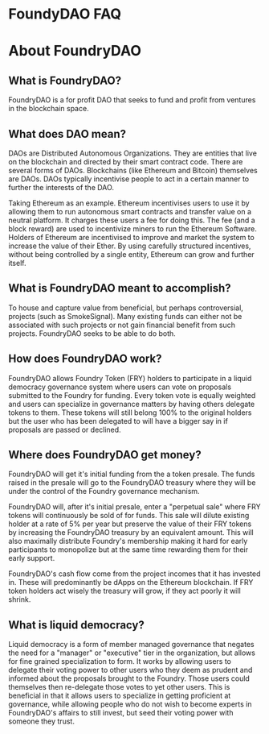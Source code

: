 

# FoundyDAO FAQ

# About FoundryDAO
## What is FoundryDAO?
FoundryDAO is a for profit DAO that seeks to fund and profit from ventures in the blockchain space.
## What does DAO mean?
DAOs are Distributed Autonomous Organizations. They are entities that live on the blockchain and directed by their smart contract code. There are several forms of DAOs. Blockchains (like Ethereum and Bitcoin) themselves are DAOs. DAOs typically incentivise people to act in a certain manner to further the interests of the DAO.  

Taking Ethereum as an example. Ethereum incentivises users to use it by allowing them to run autonomous smart contracts and transfer value on a neutral platform. It charges these users a fee for doing this. The fee (and a block reward) are used to incentivize miners to run the Ethereum Software. Holders of Ethereum are incentivised to improve and market the system to increase the value of their Ether. By using carefully structured incentives, without being controlled by a single entity, Ethereum can grow and further itself. 

## What is FoundryDAO meant to accomplish?
To house and capture value from beneficial, but perhaps controversial, projects (such as SmokeSignal). Many existing funds can either not be associated with such projects or not gain financial benefit from such projects. FoundryDAO seeks to be able to do both. 

## How does FoundryDAO work?
FoundryDAO allows Foundry Token (FRY) holders to participate in a liquid democracy governance system where users can vote on proposals submitted to the Foundry for funding. Every token vote is equally weighted and users can specialize in governance matters by having others delegate tokens to them. These tokens will still belong 100% to the original holders but the user who has been delegated to will have a bigger say in if proposals are passed or declined.

## Where does FoundryDAO get money?
FoundryDAO will get it's initial funding from the a token presale. The funds raised in the presale will go to the FoundryDAO treasury where they will be under the control of the Foundry governance mechanism. 

FoundryDAO will, after it's initial presale, enter a "perpetual sale" where FRY tokens will continuously be sold of for funds. This sale will dilute existing holder at a rate of 5% per year but preserve the value of their FRY tokens by increasing the FoundryDAO treasury by an equivalent amount. This will also maximally distribute Foundry's membership making it hard for early participants to monopolize but at the same time rewarding them for their early support. 

FoundryDAO's cash flow come from the project incomes that it has invested in. These will predominantly be dApps on the Ethereum blockchain. If FRY token holders act wisely the treasury will grow, if they act poorly it will shrink.

## What is liquid democracy?
Liquid democracy is a form of member managed governance that negates the need for a "manager" or "executive" tier in the organization, but allows for fine grained specialization to form. It works by allowing users to delegate their voting power to other users who they deem as prudent and informed about the proposals brought to the Foundry. Those users could themselves then re-delegate those votes to yet other users. This is beneficial in that it allows users to specialize in getting proficient at governance, while allowing people who do not wish to become experts in FoundryDAO's affairs to still invest, but seed their voting power with someone they trust. 


